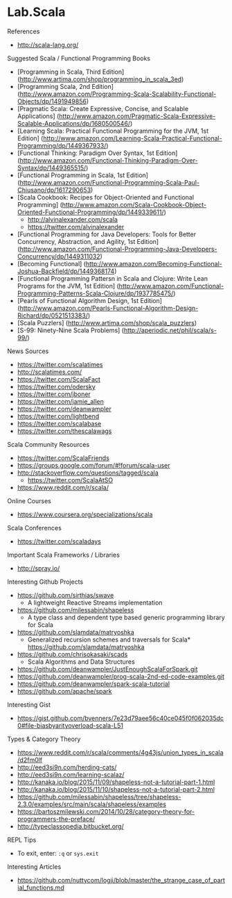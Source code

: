 # Lab.Scala

References
* http://scala-lang.org/


Suggested Scala / Functional Programming Books
* [Programming in Scala, Third Edition] (http://www.artima.com/shop/programming_in_scala_3ed)
* [Programming Scala, 2nd Edition] (http://www.amazon.com/Programming-Scala-Scalability-Functional-Objects/dp/1491949856)
* [Pragmatic Scala: Create Expressive, Concise, and Scalable Applications] (http://www.amazon.com/Pragmatic-Scala-Expressive-Scalable-Applications/dp/1680500546/)
* [Learning Scala: Practical Functional Programming for the JVM, 1st Edition] (http://www.amazon.com/Learning-Scala-Practical-Functional-Programming/dp/1449367933/)
* [Functional Thinking: Paradigm Over Syntax, 1st Edition] (http://www.amazon.com/Functional-Thinking-Paradigm-Over-Syntax/dp/1449365515/)
* [Functional Programming in Scala, 1st Edition] (http://www.amazon.com/Functional-Programming-Scala-Paul-Chiusano/dp/1617290653)
* [Scala Cookbook: Recipes for Object-Oriented and Functional Programming] (http://www.amazon.com/Scala-Cookbook-Object-Oriented-Functional-Programming/dp/1449339611/)
  * http://alvinalexander.com/scala 
  * https://twitter.com/alvinalexander 
* [Functional Programming for Java Developers: Tools for Better Concurrency, Abstraction, and Agility, 1st Edition] (http://www.amazon.com/Functional-Programming-Java-Developers-Concurrency/dp/1449311032)
* [Becoming Functional] (http://www.amazon.com/Becoming-Functional-Joshua-Backfield/dp/1449368174)
* [Functional Programming Pattersn in Scala and Clojure: Write Lean Programs for the JVM, 1st Edition] (http://www.amazon.com/Functional-Programming-Patterns-Scala-Clojure/dp/1937785475/)
* [Pearls of Functional Algorithm Design, 1st Edition] (http://www.amazon.com/Pearls-Functional-Algorithm-Design-Richard/dp/0521513383/)
* [Scala Puzzlers] (http://www.artima.com/shop/scala_puzzlers)
* [S-99: Ninety-Nine Scala Problems] (http://aperiodic.net/phil/scala/s-99/) 


News Sources
* https://twitter.com/scalatimes 
* http://scalatimes.com/ 
* https://twitter.com/ScalaFact 
* https://twitter.com/odersky
* https://twitter.com/jboner 
* https://twitter.com/jamie_allen 
* https://twitter.com/deanwampler
* https://twitter.com/lightbend 
* https://twitter.com/scalabase 
* https://twitter.com/thescalawags


Scala Community Resources
* https://twitter.com/ScalaFriends
* https://groups.google.com/forum/#!forum/scala-user
* http://stackoverflow.com/questions/tagged/scala
  * https://twitter.com/ScalaAtSO 
* https://www.reddit.com/r/scala/ 


Online Courses
* https://www.coursera.org/specializations/scala


Scala Conferences
* https://twitter.com/scaladays


Important Scala Frameworks / Libraries
* http://spray.io/



Interesting Github Projects
* https://github.com/sirthias/swave
  * A lightweight Reactive Streams implementation
* https://github.com/milessabin/shapeless
  * A type class and dependent type based generic programming library for Scala
* https://github.com/slamdata/matryoshka
  * Generalized recursion schemes and traversals for Scala* https://github.com/slamdata/matryoshka
* https://github.com/chrisokasaki/scads
  * Scala Algorithms and Data Structures
* https://github.com/deanwampler/JustEnoughScalaForSpark.git
* https://github.com/deanwampler/prog-scala-2nd-ed-code-examples.git
* https://github.com/deanwampler/spark-scala-tutorial
* https://github.com/apache/spark


Interesting Gist
* https://gist.github.com/bvenners/7e23d79aee56c40ce045f0f062035dc0#file-biasbyarityoverload-scala-L51


Types & Category Theory
* https://www.reddit.com/r/scala/comments/4g43js/union_types_in_scala/d2fm0lf 
* http://eed3si9n.com/herding-cats/
* http://eed3si9n.com/learning-scalaz/
* http://kanaka.io/blog/2015/11/09/shapeless-not-a-tutorial-part-1.html
* http://kanaka.io/blog/2015/11/10/shapeless-not-a-tutorial-part-2.html
* https://github.com/milessabin/shapeless/tree/shapeless-2.3.0/examples/src/main/scala/shapeless/examples
* https://bartoszmilewski.com/2014/10/28/category-theory-for-programmers-the-preface/
* http://typeclassopedia.bitbucket.org/


REPL Tips
* To exit, enter: ```:q``` or ```sys.exit```



Interesting Articles
* https://github.com/nuttycom/logji/blob/master/the_strange_case_of_partial_functions.md
